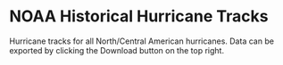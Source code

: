 # NOAA Historical Hurricane Tracks

Hurricane tracks for all North/Central American hurricanes. Data can be exported by clicking the Download button on the top right.


